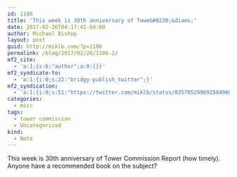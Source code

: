 ```yaml
---
id: 1106
title: 'This week is 30th anniversary of Towe&#8230;&diams;'
date: 2017-02-26T04:17:41-04:00
author: Michael Bishop
layout: post
guid: http://miklb.com/?p=1106
permalink: /blog/2017/02/26/1106-2/
mf2_cite:
  - 'a:1:{s:6:"author";a:0:{}}'
mf2_syndicate-to:
  - 'a:1:{i:0;s:22:"bridgy-publish_twitter";}'
mf2_syndication:
  - 'a:1:{i:0;s:51:"https://twitter.com/miklb/status/835705299692584960";}'
categories:
  - misc
tags:
  - tower commission
  - Uncategorized
kind:
  - Note
---
```

This week is 30th anniversary of Tower Commission Report (how timely). Anyone have a recommended book on the subject?